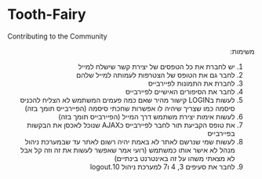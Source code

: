# Tooth-Fairy
Contributing to the Community
<div dir="rtl">
משימות:

1. יש לחברת את כל הטפסים של יצירת קשר שישלח למייל
2. לחבר גם את הטופס של הצטרפות לעמותה למייל שלהם
3. לחברת את התמונות לפיירבייס
4. לחבר את הסיפורים האישיים לפיירבייס
5. לעשות בLOGIN  קישור מהיר שאם כמה פעמים המשתמש לא הצליח להכניס סיסמה כמו שצריך שיהיה לו אפשרות שחכתי סיסמה (הפיירבייס תומך בזה)
6. לעשות אימות יצירת משתמש דרך המייל (הפיירבייס תומך בזה)
7. את טופס הקביעת תור לחבר לפיירבייס כAJAX שנוכל לאכסן את הבקשות בפיירבייס
8. לעשות שמי שנרשם לאתר לא באמת יהיה רשום לאתר עד שבמערכת ניהול מנהל לא אישר אותו כמשתמש (רועי אמר שאפשר לעשות את זה וזה קל אבל לא מצאתי משהו על זה באינטרנט בינתיים)
9. לחבר את סעיפים 3, 4 ו7 למערכת ניהול
10.logout

</div>
